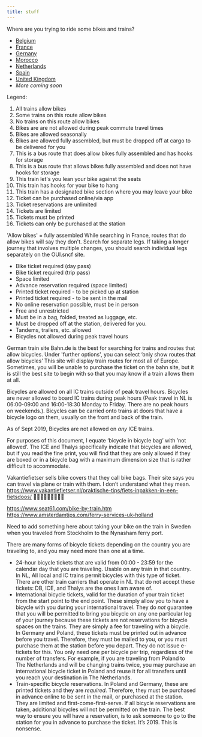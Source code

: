 ```yaml
---
title: stuff
---
```


Where are you trying to ride some bikes and trains?

- [Belgium](/countries/belgium)
- [France](/countries/france)
- [Gernany](/countries/germany)
- [Morocco](/countries/morocco)
- [Netherlands](/countries/netherlands)
- [Spain](/countries/spain)
- [United Kingdom](/countries/uk)
- _More coming soon_


Legend:
<ol>
  <li>All trains allow bikes</li>
  <li>Some trains on this route allow bikes</li>
  <li>No trains on this route allow bikes</li>
  <li>Bikes are are not allowed during peak commute travel times</li>
  <li>Bikes are allowed seasonally</li>
  <li>Bikes are allowed fully assembled, but must be dropped off at cargo to be delivered for you</li>
  <li>This is a bus route that does allow bikes fully assembled and has hooks for storage</li>
  <li>This is a bus route that allows bikes fully assembled and does not have hooks for storage</li>
  <li>This train let's you lean your bike against the seats</li>
  <li>This train has hooks for your bike to hang</li>
  <li>This train has a designated bike section where you may leave your bike</li>
  <li>Ticket can be purchased online/via app</li>
  <li>Ticket reservations are unlimited</li>
  <li>Tickets are limited</li>
  <li>Tickets must be printed</li>
  <li>Tickets can only be purchased at the station</li>
</ol>
'Allow bikes' = fully assembled
      While searching in France, routes that do allow bikes will say they don't.  Search for separate legs.  If taking a longer journey that involves multiple changes, you should search individual legs separately on the OUI.sncf site. 
 
- Bike ticket required (day pass)
- Bike ticket required (trip pass)
- Space limited
- Advance reservation required (space limited)
- Printed ticket required - to be picked up at station
- Printed ticket required - to be sent in the mail
- No online reservation possible, must be in person
- Free and unrestricted
- Must be in a bag, folded, treated as luggage, etc.
- Must be dropped off at the station, delivered for you.
- Tandems, trailers, etc. allowed
- Bicycles not allowed during peak travel hours




German train site Bahn.de is the best for searching for trains and routes that allow bicycles.  Under 'further options', you can select ‘only show routes that allow bicycles’  This site will display train routes for most all of Europe.  Sometimes, you will be unable to purchase the ticket on the bahn site, but it is still the best site to begin with so that you may know if a train allows them at all.

Bicycles are allowed on all IC trains outside of peak travel hours.  Bicycles are never allowed to board IC trains during peak hours (Peak travel in NL is 06:00-09:00 and 16:00-18:30 Monday to Friday.  There are no peak hours on weekends.).  Bicycles can be carried onto trains at doors that have a bicycle logo on them, usually on the front and back of the train.

As of Sept 2019, Bicycles are not allowed on *any* ICE trains.  

For purposes of this document, I equate ‘bicycle in bicycle bag’ with ’not allowed’.  The ICE and Thalys specifically indicate that bicycles are allowed, but if you read the fine print, you will find that they are only allowed if they are boxed or in a bicycle bag with a maximum dimension size that is rather difficult to accommodate.  

Vakantiefietser sells bike covers that they call bike bags.  Their site says you can travel via plane or train with them.  I don’t understand what they mean. https://www.vakantiefietser.nl/praktische-tips/fiets-inpakken-in-een-fietsdoos/
🤷🏻‍♀️🤷🏻‍♀️🤷🏻‍♀️

https://www.seat61.com/bike-by-train.htm
https://www.amsterdamtips.com/ferry-services-uk-holland

Need to add something here about taking your bike on the train in Sweden when you traveled from Stockholm to the Nynasham ferry port.

There are many forms of bicycle tickets depending on the country you are traveling to, and you may need more than one at a time.  
* 24-hour bicycle tickets that are valid from 00:00 - 23:59 for the calendar day that you are traveling. Usable on any train in that country.  In NL, All local and IC trains permit bicycles with this type of ticket.  There are other train carriers that operate in NL that do not accept these tickets: DB, ICE, and Thalys are the ones I am aware of.
* International bicycle tickets, valid for the duration of your train ticket from the start point to the end point.  These simply allow you to have a bicycle with you during your international travel.  They do *not* guarantee that you will be permitted to bring you bicycle on any one particular leg of your journey because these tickets are not reservations for bicycle spaces on the trains.  They are simply a fee for traveling with a bicycle.  In Germany and Poland, these tickets must be printed out in advance before you travel.  Therefore, they must be mailed to you, or you must purchase them at the station before you depart.  They do not issue e-tickets for this.  You only need one per bicycle per trip, regardless of the number of transfers.  For example, if you are traveling from Poland to The Netherlands and will be changing trains twice, you may purchase an international bicycle ticket in Poland and reuse it for all transfers until you reach your destination in The Netherlands.
* Train-specific bicycle reservations.  In Poland and Germany, these are printed tickets and they are *required*.  Therefore, they must be purchased in advance online to be sent in the mail, or purchased at the station.  They are limited and first-come-first-serve.  If all bicycle reservations are taken, additional bicycles will not be permitted on the train.  The best way to ensure you will have a reservation, is to ask someone to go to the station for you in advance to purchase the ticket.  It’s 2019.  This is nonsense.
